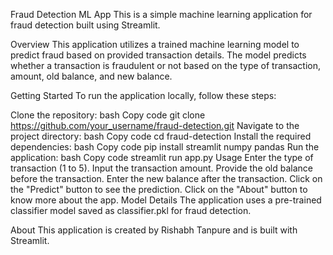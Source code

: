 Fraud Detection ML App
This is a simple machine learning application for fraud detection built using Streamlit.

Overview
This application utilizes a trained machine learning model to predict fraud based on provided transaction details. The model predicts whether a transaction is fraudulent or not based on the type of transaction, amount, old balance, and new balance.

Getting Started
To run the application locally, follow these steps:

Clone the repository:
bash
Copy code
git clone https://github.com/your_username/fraud-detection.git
Navigate to the project directory:
bash
Copy code
cd fraud-detection
Install the required dependencies:
bash
Copy code
pip install streamlit numpy pandas
Run the application:
bash
Copy code
streamlit run app.py
Usage
Enter the type of transaction (1 to 5).
Input the transaction amount.
Provide the old balance before the transaction.
Enter the new balance after the transaction.
Click on the "Predict" button to see the prediction.
Click on the "About" button to know more about the app.
Model Details
The application uses a pre-trained classifier model saved as classifier.pkl for fraud detection.

About
This application is created by Rishabh Tanpure and is built with Streamlit.

